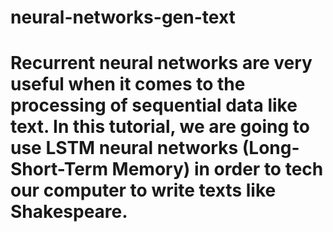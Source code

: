 # neural-networks-gen-text
#
# Recurrent neural networks are very useful when it comes to the processing of sequential data like text. In this tutorial, we are going to use LSTM neural networks (Long-Short-Term Memory) in order to tech our computer to write texts like Shakespeare.
